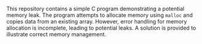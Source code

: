 This repository contains a simple C program demonstrating a potential memory leak.  The program attempts to allocate memory using `malloc` and copies data from an existing array.  However, error handling for memory allocation is incomplete, leading to potential leaks. A solution is provided to illustrate correct memory management.